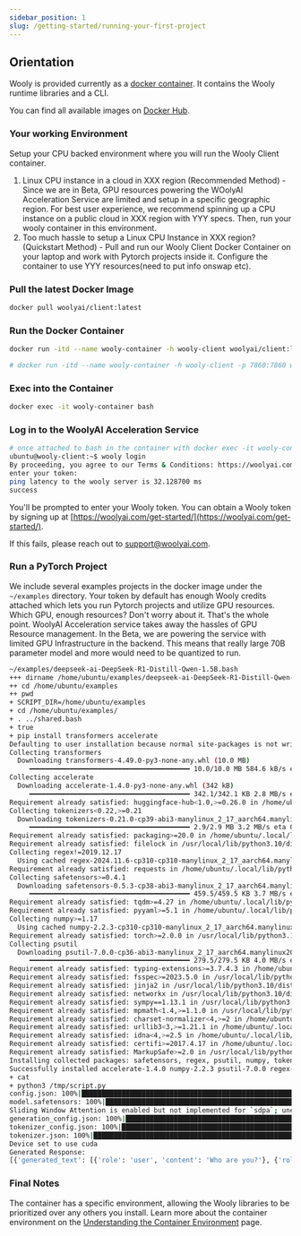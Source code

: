 ```yaml
---
sidebar_position: 1
slug: /getting-started/running-your-first-project
---
```


## Orientation

Wooly is provided currently as a [docker container](https://www.docker.com/resources/what-container/). It contains the Wooly runtime libraries and a CLI.

You can find all available images on [Docker Hub](https://hub.docker.com/r/woolyai/client).

### Your working Environment

Setup your CPU backed environment where you will run the Wooly Client container.

1. Linux CPU instance in a cloud in XXX region (Recommended Method) - Since we are in Beta, GPU resources powering the WOolyAI Acceleration Service are limited and setup in a specific geographic region. For best user experience, we recommend spinning up a CPU instance on a public cloud in XXX region with YYY specs. Then, run your wooly container in this environment.
2. Too much hassle to setup a Linux CPU Instance in XXX region? (Quickstart Method) - Pull and run our Wooly Client Docker Container on your laptop and work with Pytorch projects inside it. Configure the container to use YYY resources(need to put info onswap etc).

### Pull the latest Docker Image

```bash
docker pull woolyai/client:latest
```

### Run the Docker Container

```bash
docker run -itd --name wooly-container -h wooly-client woolyai/client:latest

# docker run -itd --name wooly-container -h wooly-client -p 7860:7860 woolyai/client:latest # for stable diffusion webui
```

### Exec into the Container

```bash
docker exec -it wooly-container bash
```

### Log in to the WoolyAI Acceleration Service

```bash
# once attached to bash in the container with docker exec -it wooly-container bash
ubuntu@wooly-client:~$ wooly login
By proceeding, you agree to our Terms & Conditions: https://woolyai.com/terms-and-conditions (enter yes/no): yes
enter your token: 
ping latency to the wooly server is 32.128700 ms
success
```

You'll be prompted to enter your Wooly token. You can obtain a Wooly token by signing up at [https://woolyai.com/get-started/](https://woolyai.com/get-started/).

If this fails, please reach out to [support@woolyai.com](mailto:support@woolyai.com).

### Run a PyTorch Project

We include several examples projects in the docker image under the `~/examples` directory. Your token by default has enough Wooly credits attached which lets you run Pytorch projects and utilize GPU resources.
Which GPU, enough resources? Don't worry about it. That's the whole point. WoolyAI Acceleration service takes away the hassles of GPU Resource management. In the Beta, we are powering the service with limited GPU Infrastructure in the backend. This means that really large 70B parameter model and more would need to be quantized to run.

```bash
~/examples/deepseek-ai-DeepSeek-R1-Distill-Qwen-1.5B.bash
+++ dirname /home/ubuntu/examples/deepseek-ai-DeepSeek-R1-Distill-Qwen-1.5B.bash
++ cd /home/ubuntu/examples
++ pwd
+ SCRIPT_DIR=/home/ubuntu/examples
+ cd /home/ubuntu/examples/
+ . ../shared.bash
+ true
+ pip install transformers accelerate
Defaulting to user installation because normal site-packages is not writeable
Collecting transformers
  Downloading transformers-4.49.0-py3-none-any.whl (10.0 MB)
     ━━━━━━━━━━━━━━━━━━━━━━━━━━━━━━━━━━━━━━━━ 10.0/10.0 MB 584.6 kB/s eta 0:00:00
Collecting accelerate
  Downloading accelerate-1.4.0-py3-none-any.whl (342 kB)
     ━━━━━━━━━━━━━━━━━━━━━━━━━━━━━━━━━━━━━━━━ 342.1/342.1 KB 2.8 MB/s eta 0:00:00
Requirement already satisfied: huggingface-hub<1.0,>=0.26.0 in /home/ubuntu/.local/lib/python3.10/site-packages (from transformers) (0.29.1)
Collecting tokenizers<0.22,>=0.21
  Downloading tokenizers-0.21.0-cp39-abi3-manylinux_2_17_aarch64.manylinux2014_aarch64.whl (2.9 MB)
     ━━━━━━━━━━━━━━━━━━━━━━━━━━━━━━━━━━━━━━━━ 2.9/2.9 MB 3.2 MB/s eta 0:00:00
Requirement already satisfied: packaging>=20.0 in /home/ubuntu/.local/lib/python3.10/site-packages (from transformers) (24.2)
Requirement already satisfied: filelock in /usr/local/lib/python3.10/dist-packages (from transformers) (3.17.0)
Collecting regex!=2019.12.17
  Using cached regex-2024.11.6-cp310-cp310-manylinux_2_17_aarch64.manylinux2014_aarch64.whl (782 kB)
Requirement already satisfied: requests in /home/ubuntu/.local/lib/python3.10/site-packages (from transformers) (2.32.3)
Collecting safetensors>=0.4.1
  Downloading safetensors-0.5.3-cp38-abi3-manylinux_2_17_aarch64.manylinux2014_aarch64.whl (459 kB)
     ━━━━━━━━━━━━━━━━━━━━━━━━━━━━━━━━━━━━━━━━ 459.5/459.5 KB 3.7 MB/s eta 0:00:00
Requirement already satisfied: tqdm>=4.27 in /home/ubuntu/.local/lib/python3.10/site-packages (from transformers) (4.67.1)
Requirement already satisfied: pyyaml>=5.1 in /home/ubuntu/.local/lib/python3.10/site-packages (from transformers) (6.0.2)
Collecting numpy>=1.17
  Using cached numpy-2.2.3-cp310-cp310-manylinux_2_17_aarch64.manylinux2014_aarch64.whl (14.4 MB)
Requirement already satisfied: torch>=2.0.0 in /usr/local/lib/python3.10/dist-packages (from accelerate) (2.6.0)
Collecting psutil
  Downloading psutil-7.0.0-cp36-abi3-manylinux_2_17_aarch64.manylinux2014_aarch64.whl (279 kB)
     ━━━━━━━━━━━━━━━━━━━━━━━━━━━━━━━━━━━━━━━━ 279.5/279.5 KB 4.0 MB/s eta 0:00:00
Requirement already satisfied: typing-extensions>=3.7.4.3 in /home/ubuntu/.local/lib/python3.10/site-packages (from huggingface-hub<1.0,>=0.26.0->transformers) (4.12.2)
Requirement already satisfied: fsspec>=2023.5.0 in /usr/local/lib/python3.10/dist-packages (from huggingface-hub<1.0,>=0.26.0->transformers) (2025.2.0)
Requirement already satisfied: jinja2 in /usr/local/lib/python3.10/dist-packages (from torch>=2.0.0->accelerate) (3.1.5)
Requirement already satisfied: networkx in /usr/local/lib/python3.10/dist-packages (from torch>=2.0.0->accelerate) (3.4.2)
Requirement already satisfied: sympy==1.13.1 in /usr/local/lib/python3.10/dist-packages (from torch>=2.0.0->accelerate) (1.13.1)
Requirement already satisfied: mpmath<1.4,>=1.1.0 in /usr/local/lib/python3.10/dist-packages (from sympy==1.13.1->torch>=2.0.0->accelerate) (1.3.0)
Requirement already satisfied: charset-normalizer<4,>=2 in /home/ubuntu/.local/lib/python3.10/site-packages (from requests->transformers) (3.4.1)
Requirement already satisfied: urllib3<3,>=1.21.1 in /home/ubuntu/.local/lib/python3.10/site-packages (from requests->transformers) (2.3.0)
Requirement already satisfied: idna<4,>=2.5 in /home/ubuntu/.local/lib/python3.10/site-packages (from requests->transformers) (3.10)
Requirement already satisfied: certifi>=2017.4.17 in /home/ubuntu/.local/lib/python3.10/site-packages (from requests->transformers) (2025.1.31)
Requirement already satisfied: MarkupSafe>=2.0 in /usr/local/lib/python3.10/dist-packages (from jinja2->torch>=2.0.0->accelerate) (3.0.2)
Installing collected packages: safetensors, regex, psutil, numpy, tokenizers, accelerate, transformers
Successfully installed accelerate-1.4.0 numpy-2.2.3 psutil-7.0.0 regex-2024.11.6 safetensors-0.5.3 tokenizers-0.21.0 transformers-4.49.0
+ cat
+ python3 /tmp/script.py
config.json: 100%|████████████████████████████████████████████████████████████████████████████████████████████████████| 679/679 [00:00<00:00, 1.24MB/s]
model.safetensors: 100%|██████████████████████████████████████████████████████████████████████████████████████████| 3.55G/3.55G [00:40<00:00, 88.1MB/s]
Sliding Window Attention is enabled but not implemented for `sdpa`; unexpected results may be encountered.
generation_config.json: 100%|█████████████████████████████████████████████████████████████████████████████████████████| 181/181 [00:00<00:00, 1.82MB/s]
tokenizer_config.json: 100%|██████████████████████████████████████████████████████████████████████████████████████| 3.07k/3.07k [00:00<00:00, 41.6MB/s]
tokenizer.json: 100%|█████████████████████████████████████████████████████████████████████████████████████████████| 7.03M/7.03M [00:00<00:00, 33.2MB/s]
Device set to use cuda
Generated Response:
[{'generated_text': [{'role': 'user', 'content': 'Who are you?'}, {'role': 'assistant', 'content': "Greetings! I'm DeepSeek-R1, an artificial intelligence assistant created by DeepSeek. I'm at your service and would be delighted to assist you with any inquiries or tasks you may have.\n</think>\n\nGreetings! I'm DeepSeek-R1, an artificial intelligence assistant created by DeepSeek. I'm at your service and would be delighted to assist you with any inquiries or tasks you may have."}]}]
```

### Final Notes

The container has a specific environment, allowing the Wooly libraries to be prioritized over any others you install. Learn more about the container environment on the [Understanding the Container Environment](./Understanding%20the%20Container%20Environment.md) page.




